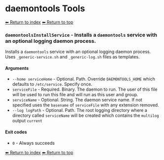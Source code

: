 # daemontools Tools

[⬅ Return to index](index.md)
[⬅ Return to top](../index.md)


### `daemontoolsInstallService` - Installs a `daemontools` service with an optional logging daemon process.

Installs a `daemontools` service with an optional logging daemon process. Uses `_generic-service.sh` and `_generic-log.sh` files as templates.

#### Arguments

- `--home serviceHome` - Optional. Path. Override `DAEMONTOOLS_HOME` which defaults to `/etc/service`. Specify once.
- `serviceFile` - Required. Binary. The daemon to run. The user of this file will be used to run this file and will run as this user and group.
- `serviceName` - Optional. String. The daemon service name. If not specified uses the `basename` of `serviceFile` with any extension removed.
- `--log logPath` - Optional. Path. The root logging directory where a directory called `serviceName` will be created which contains the `multilog` output `current`

#### Exit codes

- `0` - Always succeeds

[⬅ Return to index](index.md)
[⬅ Return to top](../index.md)
